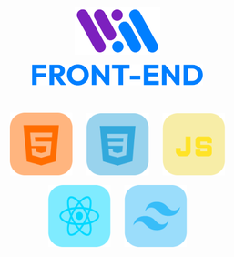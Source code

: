 <p align="center">
 <img src="image/Logo.png" alt="HTML" width="150" />
</p>
<p align="center" >
 <img src="image/FRONT-END.png" alt="HTML" width="300" />
</p>

<br>
<!-- Primeira linha de imagens -->
<p align="center">
  <img src="image/HTML.png" alt="HTML" width="110" />
  &nbsp;&nbsp;&nbsp;&nbsp;
  <img src="image/CSS.png" alt="CSS" width="110" />
  &nbsp;&nbsp;&nbsp;&nbsp;
  <img src="image/JavaScript.png" alt="JavaScript" width="110" />
</p>

<!-- Segunda linha de imagens -->
<p align="center">
  <img src="image/React.png" alt="React" width="110" />
  &nbsp;&nbsp;&nbsp;&nbsp;
  <img src="image/TailWind.png" alt="Tailwind" width="110" />
</p>
